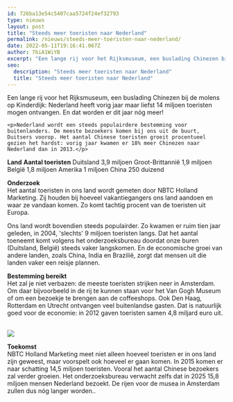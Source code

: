 ```yaml
---
id: 726ba13e54c5407caa5724f24ef32793
type: nieuws
layout: post
title: "Steeds meer toeristen naar Nederland"
permalink: /nieuws/steeds-meer-toeristen-naar-nederland/
date: 2022-05-11T19:16:41.067Z
author: 7biA1WiYB
excerpt: "Een lange rij voor het Rijksmuseum, een buslading Chinezen bij de molens op Kinderdijk: Nederland heeft vorig jaar maar liefst 14 miljoen toeristen mogen ontvangen. En dat worden er dit jaar nóg meer!  "
seo:
  description: "Steeds meer toeristen naar Nederland"
  title: "Steeds meer toeristen naar Nederland"
---
```

Een lange rij voor het Rijksmuseum, een buslading Chinezen bij de molens op Kinderdijk: Nederland heeft vorig jaar maar liefst 14 miljoen toeristen mogen ontvangen. En dat worden er dit jaar nóg meer!  

    <p>Nederland wordt een steeds populairdere bestemming voor buitenlanders. De meeste bezoekers komen bij ons uit de buurt, Duitsers voorop. Het aantal Chinese toeristen groeit procentueel gezien het hardst: vorig jaar kwamen er 18% meer Chinezen naar Nederland dan in 2013.</p>
<strong>Land</strong>
<strong>Aantal toeristen</strong>
Duitsland
3,9 miljoen
Groot-Brittannië
1,9 miljoen
België
1,8 miljoen
Amerika
1 miljoen
China
250 duizend
<p><strong>Onderzoek</strong><br>Het aantal toeristen in ons land wordt gemeten door NBTC Holland Marketing. Zij houden bij hoeveel vakantiegangers ons land aandoen en waar ze vandaan komen. Zo komt tachtig procent van de toeristen uit Europa.</p>
<p>Ons land wordt bovendien steeds populairder. Zo kwamen er ruim tien jaar geleden, in 2004, 'slechts' 9 miljoen toeristen langs. Dat het aantal toeneemt komt volgens het onderzoeksbureau doordat onze buren (Duitsland, België) steeds vaker langskomen. En de economische groei van andere landen, zoals China, India en Brazilië, zorgt dat mensen uit die landen vaker een reisje plannen. </p>
<p><strong>Bestemming bereikt</strong><br>Het zal je niet verbazen: de meeste toeristen strijken neer in Amsterdam. Om daar bijvoorbeeld in de rij te kunnen staan voor het Van Gogh Museum of om een bezoekje te brengen aan de coffeeshops. Ook Den Haag, Rotterdam en Utrecht ontvangen veel buitenlandse gasten. Dat is natuurlijk goed voor de economie: in 2012 gaven toeristen samen 4,8 miljard euro uit.  </p>
<p><img src="http://admin.sevendays.nl/getimage.php?id=11280&amp;l=image&amp;w=0&amp;h=0&amp;t=scl"></p>
<p><strong>Toekomst</strong><br>NBTC Holland Marketing meet niet alleen hoeveel toeristen er in ons land zijn geweest, maar voorspelt ook hoeveel er gaan komen. In 2015 komen er naar schatting 14,5 miljoen toeristen. Vooral het aantal Chinese bezoekers zal verder groeien. Het onderzoeksbureau verwacht zelfs dat in 2025 15,8 miljoen mensen Nederland bezoekt. De rijen voor de musea in Amsterdam zullen dus nóg langer worden..</p>  
